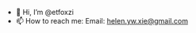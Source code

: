 - 👋 Hi, I’m @etfoxzi
- 📫 How to reach me: Email: helen.yw.xie@gmail.com

<!---
etfoxzi/etfoxzi is a ✨ special ✨ repository because its `README.md` (this file) appears on your GitHub profile.
You can click the Preview link to take a look at your changes.
--->
